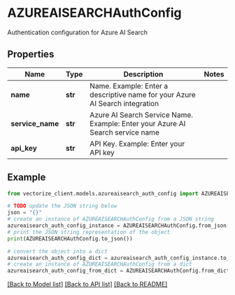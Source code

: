 # AZUREAISEARCHAuthConfig

Authentication configuration for Azure AI Search

## Properties

Name | Type | Description | Notes
------------ | ------------- | ------------- | -------------
**name** | **str** | Name. Example: Enter a descriptive name for your Azure AI Search integration | 
**service_name** | **str** | Azure AI Search Service Name. Example: Enter your Azure AI Search service name | 
**api_key** | **str** | API Key. Example: Enter your API key | 

## Example

```python
from vectorize_client.models.azureaisearch_auth_config import AZUREAISEARCHAuthConfig

# TODO update the JSON string below
json = "{}"
# create an instance of AZUREAISEARCHAuthConfig from a JSON string
azureaisearch_auth_config_instance = AZUREAISEARCHAuthConfig.from_json(json)
# print the JSON string representation of the object
print(AZUREAISEARCHAuthConfig.to_json())

# convert the object into a dict
azureaisearch_auth_config_dict = azureaisearch_auth_config_instance.to_dict()
# create an instance of AZUREAISEARCHAuthConfig from a dict
azureaisearch_auth_config_from_dict = AZUREAISEARCHAuthConfig.from_dict(azureaisearch_auth_config_dict)
```
[[Back to Model list]](../README.md#documentation-for-models) [[Back to API list]](../README.md#documentation-for-api-endpoints) [[Back to README]](../README.md)


